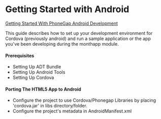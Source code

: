 Getting Started with Android
============================

[Getting Started With PhoneGap Android Development](http://www.adobe.com/devnet/html5/articles/getting-started-with-phonegap-in-eclipse-for-android.html)

This guide describes how to set up your development environment for Cordova (previously android) and run a sample application or the app you've been developing during the monthapp module.

#### Prerequisites

* Setting Up ADT Bundle
* Setting Up Android Tools
* Setting Up Cordova

#### Porting The HTML5 App to Android

* Configure the project to use Cordova/Phonegap Libraries by placing 'cordova.jar' in libs directory/folder.
* Configure the project's metadata in AndroidManifest.xml
